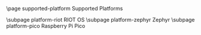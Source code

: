 \page supported-platform Supported Platforms

\subpage platform-riot RIOT OS
\subpage platform-zephyr Zephyr
\subpage platform-pico Raspberry Pi Pico

